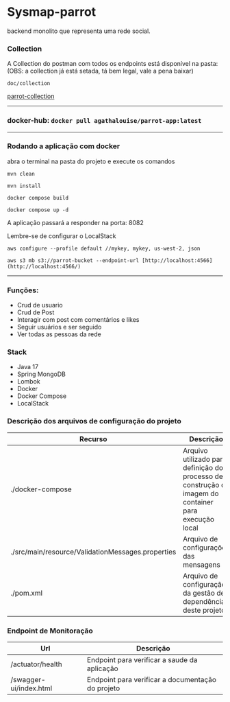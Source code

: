 # Sysmap-parrot

backend monolito que representa uma rede social. 


### Collection

A Collection do postman com todos os endpoints está disponível na pasta:
(OBS: a collection já está setada, tá bem legal, vale a pena baixar)

```
doc/collection
```

[parrot-collection](doc/collection/parrot-collection.json)

---

### docker-hub: `docker pull agathalouise/parrot-app:latest`

---
### Rodando a aplicação com docker

abra o terminal na pasta do projeto e execute os comandos

```
mvn clean
```

```
mvn install
```

```
docker compose build
```

```
docker compose up -d
```

A aplicação passará a responder na porta: 8082

Lembre-se de configurar o LocalStack
```
aws configure --profile default //mykey, mykey, us-west-2, json
```

```
aws s3 mb s3://parrot-bucket --endpoint-url [http://localhost:4566](http://localhost:4566/)
```

---

### Funções:

  - Crud de usuario
  - Crud de Post
  - Interagir com post com comentários e likes
  - Seguir usuários e ser seguido
  - Ver todas as pessoas da rede

### Stack

- Java 17
- Spring MongoDB
- Lombok
- Docker
- Docker Compose
- LocalStack

### Descrição dos arquivos de configuração do projeto

| Recurso                                           | Descrição                                                                                             |
|---------------------------------------------------| ----------------------------------------------------------------------------------------------------- |
| ./docker-compose                                  | Arquivo utilizado para definição do processo de construção da imagem do container para execução local |
| ./src/main/resource/ValidationMessages.properties | Arquivo de configurações das mensagens                                                                |
| ./pom.xml                                         | Arquivo de configuração da gestão de dependência deste projeto                                        |


### Endpoint de Monitoração

| Url                    | Descrição                                         |
|------------------------|---------------------------------------------------|
| /actuator/health       | Endpoint para verificar a saude da aplicação      |
| /swagger-ui/index.html | Endpoint para verificar a documentação do projeto |
